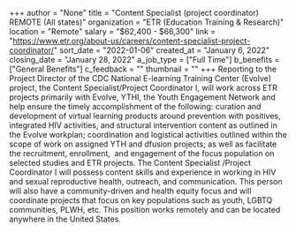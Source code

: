 +++
author = "None"
title = "Content Specialist (project coordinator) REMOTE (All states)"
organization = "ETR (Education Training & Research)"
location = "Remote"
salary = "$62,400 - $66,300"
link = "https://www.etr.org/about-us/careers/content-specialist-project-coordinator/"
sort_date = "2022-01-06"
created_at = "January 6, 2022"
closing_date = "January 28, 2022"
a_job_type = ["Full Time"]
b_benefits = ["General Benefits"]
c_feedback = ""
thumbnail = ""
+++
Reporting to the Project Director of the CDC National E-learning Training Center (Evolve) project, the Content Specialist/Project Coordinator I, will work across ETR projects primarily with Evolve, YTHI, the Youth Engagement Network and help ensure the timely accomplishment of the following: curation and development of virtual learning products around prevention with positives, integrated HIV activities, and structural intervention content as outlined in the Evolve workplan; coordination and logistical activities outlined within the scope of work on assigned YTH and dfusion projects; as well as facilitate the recruitment, enrollment,  and engagement of the focus population on selected studies and ETR projects. The Content Specialist /Project Coordinator I will possess content skills and experience in working in HIV and sexual reproductive health, outreach, and communication. This person will also have a community-driven and health equity focus and will coordinate projects that focus on key populations such as youth, LGBTQ communities, PLWH, etc. This position works remotely and can be located anywhere in the United States.
